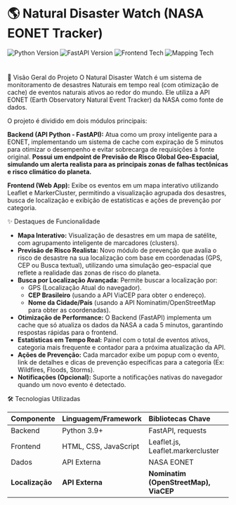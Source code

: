 <h1>🌎 Natural Disaster Watch (NASA EONET Tracker)</h1>
<p align = "left" align="center"> <img src="https://img.shields.io/badge/Python-3.9%2B-blue" alt="Python Version"> <img src="https://img.shields.io/badge/FastAPI-0.100.0%2B-009688" alt="FastAPI Version"> <img src="https://img.shields.io/badge/Frontend-HTML%20%7C%20CSS%20%7C%20JS-orange" alt="Frontend Tech"> <img src="https://img.shields.io/badge/Map-Leaflet%20%7C%20MarkerCluster-green" alt="Mapping Tech"> </p>

#

🚀 Visão Geral do Projeto
O Natural Disaster Watch é um sistema de monitoramento de desastres Naturais em tempo real (com otimização de cache) de eventos naturais ativos ao redor do mundo. Ele utiliza a API EONET (Earth Observatory Natural Event Tracker) da NASA como fonte de dados.

O projeto é dividido em dois módulos principais:

**Backend (API Python - FastAPI):** Atua como um proxy inteligente para a EONET, implementando um sistema de cache com expiração de 5 minutos para otimizar o desempenho e evitar sobrecarga de requisições à fonte original. **Possui um endpoint de Previsão de Risco Global Geo-Espacial, simulando um alerta realista para as principais zonas de falhas tectônicas e risco climático do planeta.**

**Frontend (Web App):** Exibe os eventos em um mapa interativo utilizando Leaflet e MarkerCluster, permitindo a visualização agrupada dos desastres, busca de localização e exibição de estatísticas e ações de prevenção por categoria.

✨ Destaques de Funcionalidade
* **Mapa Interativo:** Visualização de desastres em um mapa de satélite, com agrupamento inteligente de marcadores (clusters).
* **Previsão de Risco Realista:** Novo módulo de prevenção que avalia o risco de desastre na sua localização com base em coordenadas (GPS, CEP ou Busca textual), utilizando uma simulação geo-espacial que reflete a realidade das zonas de risco do planeta.
* **Busca por Localização Avançada:** Permite buscar a localização por:
    * GPS (Localização Atual do navegador).
    * **CEP Brasileiro** (usando a API ViaCEP para obter o endereço).
    * **Nome da Cidade/País** (usando a API Nominatim/OpenStreetMap para obter as coordenadas).
* **Otimização de Performance:** O Backend (FastAPI) implementa um cache que só atualiza os dados da NASA a cada 5 minutos, garantindo respostas rápidas para o frontend.
* **Estatísticas em Tempo Real:** Painel com o total de eventos ativos, categoria mais frequente e contador para a próxima atualização da API.
* **Ações de Prevenção:** Cada marcador exibe um popup com o evento, link de detalhes e dicas de prevenção específicas para a categoria (Ex: Wildfires, Floods, Storms).
* **Notificações (Opcional):** Suporte a notificações nativas do navegador quando um novo evento é detectado.

🛠️ Tecnologias Utilizadas

| Componente | Linguagem/Framework | Bibliotecas Chave |
| :--- | :--- | :--- |
| Backend | Python 3.9+ | FastAPI, requests |
| Frontend | HTML, CSS, JavaScript | Leaflet.js, Leaflet.markercluster |
| Dados | API Externa | NASA EONET |
| **Localização** | **API Externa** | **Nominatim (OpenStreetMap), ViaCEP** |
